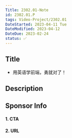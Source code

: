 ```yaml
---
Title: 2302.01-Note
id: 2302.01.P
tags: Video-Project/2302.01
DateStarted: 2023-04-11 Tue
DateModified: 2023-04-12
DateDue: 2023-02-24
status: ✅
---
```


## Title

- 用英语学前端，勇就对了！

## Description

## Sponsor Info

#### 1. CTA

#### 2. URL
